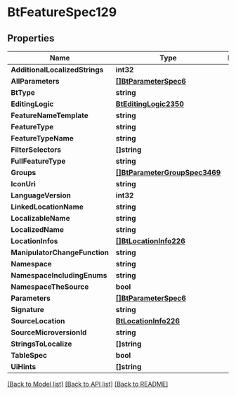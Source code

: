 # BtFeatureSpec129

## Properties

Name | Type | Description | Notes
------------ | ------------- | ------------- | -------------
**AdditionalLocalizedStrings** | **int32** |  | [optional] 
**AllParameters** | [**[]BtParameterSpec6**](BTParameterSpec-6.md) |  | [optional] 
**BtType** | **string** |  | [optional] 
**EditingLogic** | [**BtEditingLogic2350**](BTEditingLogic-2350.md) |  | [optional] 
**FeatureNameTemplate** | **string** |  | [optional] 
**FeatureType** | **string** |  | [optional] 
**FeatureTypeName** | **string** |  | [optional] 
**FilterSelectors** | **[]string** |  | [optional] 
**FullFeatureType** | **string** |  | [optional] 
**Groups** | [**[]BtParameterGroupSpec3469**](BTParameterGroupSpec-3469.md) |  | [optional] 
**IconUri** | **string** |  | [optional] 
**LanguageVersion** | **int32** |  | [optional] 
**LinkedLocationName** | **string** |  | [optional] 
**LocalizableName** | **string** |  | [optional] 
**LocalizedName** | **string** |  | [optional] 
**LocationInfos** | [**[]BtLocationInfo226**](BTLocationInfo-226.md) |  | [optional] 
**ManipulatorChangeFunction** | **string** |  | [optional] 
**Namespace** | **string** |  | [optional] 
**NamespaceIncludingEnums** | **string** |  | [optional] 
**NamespaceTheSource** | **bool** |  | [optional] 
**Parameters** | [**[]BtParameterSpec6**](BTParameterSpec-6.md) |  | [optional] 
**Signature** | **string** |  | [optional] 
**SourceLocation** | [**BtLocationInfo226**](BTLocationInfo-226.md) |  | [optional] 
**SourceMicroversionId** | **string** |  | [optional] 
**StringsToLocalize** | **[]string** |  | [optional] 
**TableSpec** | **bool** |  | [optional] 
**UiHints** | **[]string** |  | [optional] 

[[Back to Model list]](../README.md#documentation-for-models) [[Back to API list]](../README.md#documentation-for-api-endpoints) [[Back to README]](../README.md)


